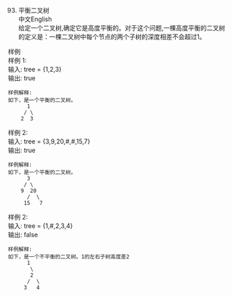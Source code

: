 93. 平衡二叉树  
中文English  
给定一个二叉树,确定它是高度平衡的。对于这个问题,一棵高度平衡的二叉树的定义是：一棵二叉树中每个节点的两个子树的深度相差不会超过1。   

样例  
样例  1:  
	输入: tree = {1,2,3}  
	输出: true  
	
	样例解释:  
	如下，是一个平衡的二叉树。  
		  1    
		 / \                  
		2  3  

	
样例  2:  
	输入: tree = {3,9,20,#,#,15,7}  
	输出: true  
	  
	样例解释:  
	如下，是一个平衡的二叉树。  
		  3    
		 / \                  
		9  20                  
		  /  \                  
		 15   7   

	
样例  2:  
	输入: tree = {1,#,2,3,4}   
	输出: false  
	
	样例解释:  
	如下，是一个不平衡的二叉树。1的左右子树高度差2  
		  1    
		   \                   
		   2                  
		  /  \                  
		 3   4  
	
